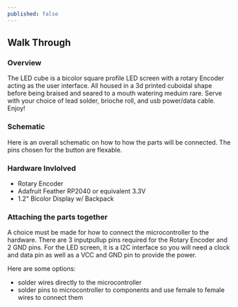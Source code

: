 ```yaml
---
published: false
---
```

## Walk Through

### Overview 
The LED cube is a bicolor square profile LED screen with a rotary Encoder acting as the user interface. All housed in a 3d printed cuboidal shape before being braised and seared to a mouth watering meduim rare. Serve with your choice of lead solder, brioche roll, and usb power/data cable. Enjoy!

### Schematic 
Here is an overall schematic on how to how the parts will be connected. The pins chosen for the button are flexable. 
 
### Hardware Invlolved 

- Rotary Encoder
- Adafruit Feather RP2040 or equivalent 3.3V 
- 1.2" Bicolor Display w/ Backpack

### Attaching the parts together 

A choice must be made for how to connect the microcontroller to the hardware. There are 3 inputpullup pins required for the Rotary Encoder and 2 GND pins. For the LED screen, it is a I2C interface so you will need a clock and data pin as well as a VCC and GND pin to provide the power. 

Here are some options:  

- solder wires directly to the microcontroller 
- solder pins to microcontroller to components and use female to female wires to connect them

